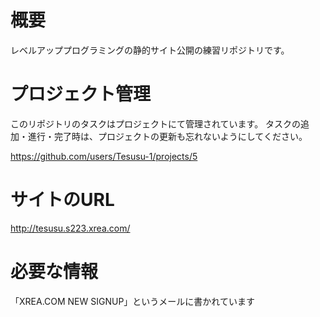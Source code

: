 # 概要
レベルアッププログラミングの静的サイト公開の練習リポジトリです。

# プロジェクト管理

このリポジトリのタスクはプロジェクトにて管理されています。
タスクの追加・進行・完了時は、プロジェクトの更新も忘れないようにしてください。

https://github.com/users/Tesusu-1/projects/5

# サイトのURL

http://tesusu.s223.xrea.com/

# 必要な情報
「XREA.COM NEW SIGNUP」というメールに書かれています
